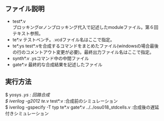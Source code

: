 ## ファイル説明
* test*.v  
ブロッキングorノンブロッキング代入で記述したmoduleファイル。第６回テキスト参照。
* te*.v
テストベンチ。.vcdファイル名はここで指定。
* te*.ys 
test*.vを合成するコマンドをまとめたファイル(windowsの場合最後の行のコメントアウト変更が必要)。最終出力ファイル名はここで指定。
* synth*.v
.ysコマンド中の中間ファイル
* gate*.v 
最終的な合成結果を記述したファイル

## 実行方法
$ yosys *.ys : 回路合成  
$ iverilog -g2012 te*.v test*.v :合成前のシミュレーション  
$ iverilog -gspecify -T typ te*.v gate*.v ../../osu018_stdcells.v :合成後の遅延付きシミュレーション  
